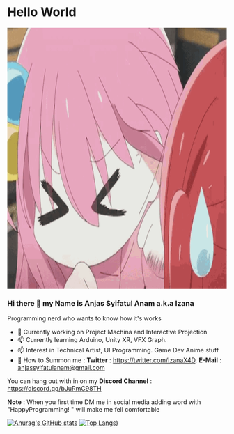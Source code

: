 # Hello World

<img align="center" height=600 src="Bochi.gif">

### Hi there 👋 my Name is Anjas Syifatul Anam a.k.a Izana
Programming nerd who wants to know how it's works

- 🌱 Currently working on Project Machina and Interactive Projection
- 📫 Currently learning Arduino, Unity XR, VFX Graph.
- 📫 Interest in Technical Artist, UI Programming. Game Dev Anime stuff
- 🔭 How to Summon me : 
  **Twitter** : https://twitter.com/IzanaX4D. **E-Mail** : anjassyifatulanam@gmail.com

You can hang out with in on my **Discord Channel** : https://discord.gg/bJuRmC98TH
  
**Note** : When you first time DM me in social media adding word with "HappyProgramming! <YourName>" will make me fell comfortable
  
[![Anurag's GitHub stats](https://github-readme-stats.vercel.app/api?username=izanax4d&theme=discord_old_blurple)](https://github.com/anuraghazra/github-readme-stats)
[![Top Langs](https://github-readme-stats.vercel.app/api/top-langs/?username=izanax4d&theme=discord_old_blurple&layout=compact))](https://github.com/anuraghazra/github-readme-stats)

<!--
**IzanaX4D/IzanaX4D** is a ✨ _special_ ✨ repository because its `README.md` (this file) appears on your GitHub profile.

Here are some ideas to get you started:

- 🔭 I’m currently working on ...
- 🌱 I’m currently learning ...
- 👯 I’m looking to collaborate on ...
- 🤔 I’m looking for help with ...
- 💬 Ask me about ...
- 📫 How to reach me: ...
- 😄 Pronouns: ...
- ⚡ Fun fact: ...
-->
